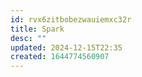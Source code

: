 ```yaml
---
id: rvx6zitbobezwauiemxc32r
title: Spark
desc: ""
updated: 2024-12-15T22:35
created: 1644774560907
---
```


